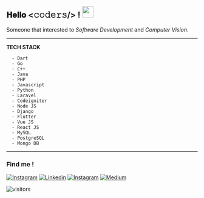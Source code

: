 <h2>𝐇𝐞𝐥𝐥𝐨 <𝚌𝚘𝚍𝚎𝚛𝚜/> ! <img src="https://emojis.slackmojis.com/emojis/images/1531849430/4246/blob-sunglasses.gif?1531849430" width="30"/></h2> 

Someone that interested to *Software Development* and *Computer Vision*. 

------------
**TECH STACK**
```
  - Dart
  - Go
  - C++
  - Java
  - PHP
  - Javascript
  - Python
  - Laravel
  - Codeigniter
  - Node JS
  - Django
  - Flutter
  - Vue JS
  - React JS
  - MySQL
  - PostgreSQL
  - Mongo DB
```

------------
<h3>Find me !</h3>

[![Instagram](https://img.shields.io/badge/-@pratamays-E10098?style=flat-square&labelColor=gray&logo=instagram&logoColor=white&link=https://instagram.com/pratamays/)](https://instagram.com/pratamays/)
[![Linkedin](https://img.shields.io/badge/-pratamays-blue?style=flat-square&labelColor=gray&logo=Linkedin&logoColor=white&link=https://www.linkedin.com/in/pratamays/)](https://www.linkedin.com/in/pratamays/)
[![Instagram](https://img.shields.io/badge/-evanezcent.github.io-F9A03C?style=flat-square&labelColor=gray&logo=internet-explorer&logoColor=white&link=https://evanezcent.github.io/)](http://evanezcent.github.io/)
[![Medium](https://img.shields.io/badge/-pratamays-?style=flat&logo=medium&logoColor=white&color=2bbc8a)](http://evanezcent.github.io/)

![visitors](https://visitor-badge.laobi.icu/badge?page_id=evanezcent.evanezcent)

